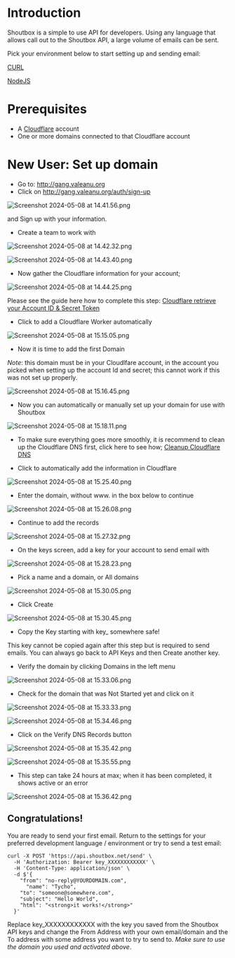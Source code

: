# Introduction 

Shoutbox is a simple to use API for developers. Using any language that allows call out to the Shoutbox API, a large volume of emails can be sent. 

Pick your environment below to start setting up and sending email: 

[CURL](https://j.va5.com/shares/b3K6TMSsuooLnSQYOGVsRd)

[NodeJS](https://j.va5.com/shares/BRcuD5CFnJ922YOKIATLHS)


# Prerequisites

- A [Cloudflare](https://cloudflare.com) account 
- One or more domains connected to that Cloudflare account

# New User: Set up domain 

- Go to: http://gang.valeanu.org
- Click on http://gang.valeanu.org/auth/sign-up

![Screenshot 2024-05-08 at 14.41.56.png](./assets/f32f30d08e194e05a9b7533b4bfe6f0e.png)

and Sign up with your information. 

- Create a team to work with

![Screenshot 2024-05-08 at 14.42.32.png](./assets/2d44fc000b5d4769836f19f56d579b44.png)

![Screenshot 2024-05-08 at 14.43.40.png](./assets/3fbc28eadc034f029fa9c3d5451184e9.png)

- Now gather the Cloudflare information for your account; 

![Screenshot 2024-05-08 at 14.44.25.png](./assets/b3a701e95abc4201961e74ef9e6608aa.png)

Please see the guide here how to complete this step: [Cloudflare retrieve your Account ID & Secret Token](https://j.va5.com/shares/B6PE4pz7pvz4vHjH9UUhiw)

- Click to add a Cloudflare Worker automatically

![Screenshot 2024-05-08 at 15.15.05.png](./assets/634dd826ca1e480fb300c27c669cb083.png)

- Now it is time to add the first Domain

*Note*: this domain must be in your Cloudlfare account, in the account you picked when setting up the account Id and secret; this cannot work if this was not set up properly. 

![Screenshot 2024-05-08 at 15.16.45.png](./assets/2e0cee6a192444c996c74b47996e9be8.png)

- Now you can automatically or manually set up your domain for use with Shoutbox

![Screenshot 2024-05-08 at 15.18.11.png](./assets/f60e0b0da37d46a3815a35b72f7027a1.png)

- To make sure everything goes more smoothly, it is recommend to clean up the Cloudflare DNS first, click here to see how; [Cleanup Cloudflare DNS](https://j.va5.com/shares/MAQc42b0YFZOevTB2HOI0f)

- Click to automatically add the information in Cloudflare

![Screenshot 2024-05-08 at 15.25.40.png](./assets/3077121bc7e044aab2887d0541aef835.png)

- Enter the domain, without www. in the box below to continue

![Screenshot 2024-05-08 at 15.26.08.png](./assets/259ee7288ec846ff8aff53da86a3ef0e.png)

- Continue to add the records 

![Screenshot 2024-05-08 at 15.27.32.png](./assets/ad163ba6491c4ce1a2ff64453d359f83.png)

- On the keys screen, add a key for your account to send email with

![Screenshot 2024-05-08 at 15.28.23.png](./assets/f5c6bce97fb642e4a7b5c3cc8420e0d6.png)

- Pick a name and a domain, or All domains

![Screenshot 2024-05-08 at 15.30.05.png](./assets/4ccf6d7ca35b4f03b4b8a17cdd4387a2.png)

- Click Create

![Screenshot 2024-05-08 at 15.30.45.png](./assets/9db3ce3817a348e487e3fbc9963b9da5.png)

- Copy the Key starting with key_ somewhere safe! 

This key cannot be copied again after this step but is required to send emails. You can always go back to API Keys and then Create another key. 

- Verify the domain by clicking Domains in the left menu

![Screenshot 2024-05-08 at 15.33.06.png](./assets/d0ec3eaf9e464a249444fce441c846e7.png)

- Check for the domain that was Not Started yet and click on it

![Screenshot 2024-05-08 at 15.33.33.png](./assets/6e140921555c4ca4985ceedb94b6d760.png)


![Screenshot 2024-05-08 at 15.34.46.png](./assets/a9659fe5539843c8942dc7ceea98163f.png)


- Click on the Verify DNS Records button


![Screenshot 2024-05-08 at 15.35.42.png](./assets/3e2e9dae4a6844a08dfc468dd8bee1ca.png)


![Screenshot 2024-05-08 at 15.35.55.png](./assets/50a4411e8cde4240b61ca28cf98f9673.png)


- This step can take 24 hours at max; when it has been completed, it shows active or an error

![Screenshot 2024-05-08 at 15.36.42.png](./assets/3d250f0b1f3e4447aff0ff7247f8387e.png)

## Congratulations! 

You are ready to send your first email. Return to the settings for your preferred development language / environment or try to send a test email: 


```
curl -X POST 'https://api.shoutbox.net/send' \
  -H 'Authorization: Bearer key_XXXXXXXXXXXX' \
  -H 'Content-Type: application/json' \
  -d $'{
    "from": "no-reply@YOURDOMAIN.com",
	  "name": "Tycho", 
    "to": "someone@somewhere.com",
    "subject": "Hello World",
    "html": "<strong>it works!</strong>"
  }'

```

Replace key_XXXXXXXXXXXX with the key you saved from the Shoutbox API keys and change the From Address with your own email/domain and the To address with some address you want to try to send to. *Make sure to use the domain you used and activated above*. 

